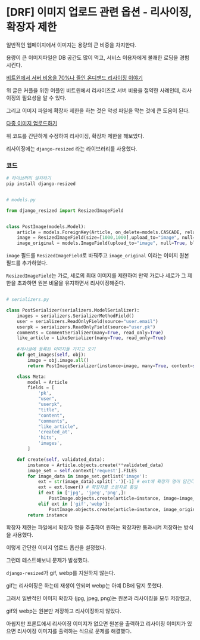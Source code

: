 # [DRF] 이미지 업로드 관련 옵션 - 리사이징, 확장자 제한



일반적인 웹페이지에서 이미지는 용량의 큰 비중을 차지한다.

용량이 큰 이미지파일은 DB 공간도 많이 먹고, 서비스 이용자에게 불쾌한 로딩을 경험시킨다.

[비트윈에서 서버 비용을 70%나 줄인 온디맨드 리사이징 이야기
](https://blog-tech.tadatada.com/2016-05-16-ondemand-image-resizing)

위 글은 커플을 위한 어플인 비트윈에서 리사이즈로 서버 비용을 절약한 사례인데, 리사이징의 필요성을 알 수 있다.

그리고 이미지 파일에 확장자 제한을 하는 것은 악성 파일을 막는 것에 큰 도움이 된다.

[다중 이미지 업로드하기](https://velog.io/@mechauk418/DRF-%EB%8B%A4%EC%A4%91-%EC%9D%B4%EB%AF%B8%EC%A7%80-%EC%97%85%EB%A1%9C%EB%93%9C%ED%95%98%EA%B8%B0) 

위 코드를 간단하게 수정하여 리사이징, 확장자 제한을 해보았다.

리사이징에는 `django-resized` 라는 라이브러리를 사용했다.

### 코드

```python
# 라이브러리 설치하기
pip install django-resized
```

```python

# models.py

from django_resized import ResizedImageField


class PostImage(models.Model):
    article = models.ForeignKey(Article, on_delete=models.CASCADE, related_name='image')
    image = ResizedImageField(size=[1000,1000],upload_to="image", null=True, blank=True)
    image_original = models.ImageField(upload_to="image", null=True, blank=True)

```

`image` 필드를 `ResizedImageField`로 바꿔주고 `image_original` 이라는 이미지 원본 필드를 추가하였다.

`ResizedImageField`는 가로, 세로의 최대 이미지를 제한하여 만약 가로나 세로가 그 제한을 초과하면 원본 비율을 유지하면서 리사이징해준다.


```python

# serializers.py

class PostSerializer(serializers.ModelSerializer):
    images = serializers.SerializerMethodField()
    user = serializers.ReadOnlyField(source="user.email")
    userpk = serializers.ReadOnlyField(source="user.pk")
    comments = CommentSerializer(many=True, read_only=True)
    like_article = LikeSerializer(many=True, read_only=True)
    
	#게시글에 등록된 이미지들 가지고 오기
    def get_images(self, obj):
        image = obj.image.all()
        return PostImageSerializer(instance=image, many=True, context=self.context).data

    class Meta:
        model = Article
        fields = [
            'pk',
            "user",
            "userpk",
            "title",
            "content",
            "comments",
            "like_article",
            'created_at',
            'hits',
            'images',
        ]

    def create(self, validated_data):
        instance = Article.objects.create(**validated_data)
        image_set = self.context['request'].FILES
        for image_data in image_set.getlist('image'):
            ext = str(image_data).split('.')[-1] # ext에 확장자 명이 담긴다.
            ext = ext.lower() # 확장자를 소문자로 통일
            if ext in ['jpg', 'jpeg','png',]:
                PostImage.objects.create(article=instance, image=image_data, image_original=image_data)
            elif ext in ['gif','webp']:
                PostImage.objects.create(article=instance, image_original=image_data)
        return instance

```

확장자 제한는 파일에서 확장자 명을 추출하여 원하는 확장자만 통과시켜 저장하는 방식을 사용했다.

이렇게 간단한 이미지 업로드 옵션을 설정했다.

그런데 테스트해보니 문제가 발생했다.

`django-resized`가 gif, webp를 지원하지 않는다.

gif는 리사이징은 하는데 재생이 안되며 webp는 아예 DB에 담지 못했다.

그래서 일반적인 이미지 확장자 (jpg, jpeg, png)는 원본과 리사이징을 모두 저장했고,

gif와 webp는 원본만 저장하고 리사이징하지 않았다.

아쉽지만 프론트에서 리사이징 이미지가 없으면 원본을 출력하고 리사이징 이미지가 있으면 리사이징 이미지를 출력하는 식으로 문제를 해결했다.